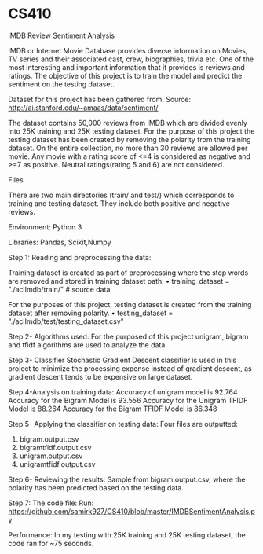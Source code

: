 # CS410
IMDB Review Sentiment Analysis

IMDB or Internet Movie Database provides diverse information on Movies, TV series and their associated cast, crew, biographies, trivia etc. One of the most interesting and important information that it provides is reviews and ratings. The objective of this project is to train the model and predict the sentiment on the testing dataset.

Dataset for this project has been gathered from:
Source:
http://ai.stanford.edu/~amaas/data/sentiment/

The dataset contains 50,000 reviews from IMDB which are divided evenly into 25K training and 25K testing dataset. For the purpose of this project the testing dataset has been created by removing the polarity from the training dataset. On the entire collection, no more than 30 reviews are allowed per movie. Any movie with a rating score of <=4 is considered as negative and >=7 as positive. Neutral ratings(rating 5 and 6) are not considered.

Files

There are two main directories (train/ and test/) which corresponds to training and testing dataset. They include both positive and negative reviews. 

Environment:
Python 3

Libraries: Pandas, Scikit,Numpy

Step 1: Reading and preprocessing the data:

Training dataset is created as part of preprocessing where the stop words are removed and stored in training dataset path:
•	training_dataset = "./aclImdb/train/" # source data

For the purposes of this project, testing dataset is created from the training dataset after removing polarity.
•	testing_dataset = "./aclImdb/test/testing_dataset.csv" 

Step 2- Algorithms used:
For the purposed of this project unigram, bigram and tfidf algorithms are used to analyze the data.

Step 3- Classifier 
Stochastic Gradient Descent classifier is used in this project to minimize the processing expense instead of gradient descent, as gradient descent tends to be expensive on large dataset. 


Step 4-Analysis on training data:
Accuracy of unigram model is 92.764
Accuracy for the Bigram Model is 93.556
Accuracy for the Unigram TFIDF Model is 88.264
Accuracy for the Bigram TFIDF Model is 86.348


Step 5- Applying the classifier on testing data:
Four files are outputted:
1.	bigram.output.csv
2.	bigramtfidf.output.csv
3.	unigram.output.csv
4.	unigramtfidf.output.csv 


Step 6- Reviewing the results:
Sample from bigram.output.csv, where the polarity has been predicted based on the testing data. 


Step 7: The code file:
Run:
https://github.com/samirk927/CS410/blob/master/IMDBSentimentAnalysis.py


Performance:
In my testing with 25K training and 25K testing dataset, the code ran for ~75 seconds.



